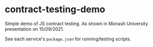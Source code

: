 # contract-testing-demo
Simple demo of JS contract testing. As shown in Monash University presentation on 15/09/2021.

See each service's `package.json` for running/testing scripts.
